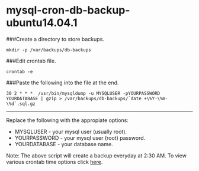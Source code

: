 mysql-cron-db-backup-ubuntu14.04.1
====================

###Create a directory to store backups.
```
mkdir -p /var/backups/db-backups
```

###Edit crontab file.
```
crontab -e
```
###Paste the following into the file at the end.
```
30 2 * * *  /usr/bin/mysqldump -u MYSQLUSER -pYOURPASSWORD YOURDATABASE | gzip > /var/backups/db-backups/`date +\%Y-\%m-\%d`.sql.gz
```
--------------
Replace the following with the appropiate options:
- MYSQLUSER - your mysql user (usually root).
- YOURPASSWORD - your mysql user (root) password.
- YOURDATABASE - your database name.

Note: The above script will create a backup everyday at 2:30 AM. To view various crontab time options click [here](http://manpages.ubuntu.com/manpages/maverick/man5/crontab.5.html).
